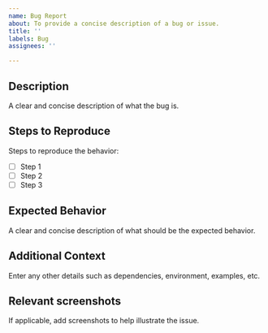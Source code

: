 ```yaml
---
name: Bug Report
about: To provide a concise description of a bug or issue.
title: ''
labels: Bug
assignees: ''

---
```


## Description
A clear and concise description of what the bug is.

## Steps to Reproduce
Steps to reproduce the behavior:
- [ ] Step 1
- [ ] Step 2
- [ ] Step 3

## Expected Behavior
A clear and concise description of what should be the expected behavior.

## Additional Context
Enter any other details such as dependencies, environment, examples, etc.

## Relevant screenshots
If applicable, add screenshots to help illustrate the issue.


<!--REMEMBER TO SET AN ESTIMATE, MILESTONE, AND ASSIGNEE -->
